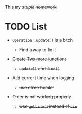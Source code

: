 
This my *stupid* <del>homework</del>

<a id="orgd8a986d"></a>

# TODO List

-   `Operation::update()` is a bitch
    - Find a way to fix it

-   <del>Create Two more functions</del>
    -  <del>`update()` and `find()`</del>


-   <del>Add current time when logging</del>
    - <del>use ctime header</del>


-   <del>Order is not working properly</del>
    -   <del>Use `getline()` instead of `cin`</del>

